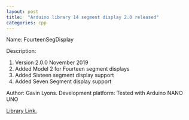 ```yaml
---
layout: post
title:  "Arduino library 14 segment display 2.0 released"
categories: cpp
---
```



Name: FourteenSegDisplay

Description:

1. Version 2.0.0 November 2019
2. Added Model 2 for Fourteen segment displays
3. Added Sixteen segment display support
4. Added Seven Segment display support

Author: Gavin Lyons.
Development platform: Tested with Arduino NANO UNO 


[Library Link.](https://github.com/gavinlyonsrepo/FourteenSegDisplay)
